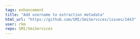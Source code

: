 ```yaml
---
tags: enhancement
title: "Add username to extraction metadata"
html_url: "https://github.com/SMI/SmiServices/issues/1443"
user: rkm
repo: SMI/SmiServices
---
```


